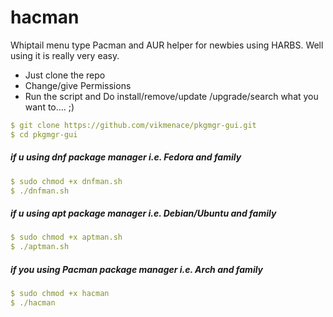 # hacman
Whiptail menu type Pacman and AUR helper for newbies using HARBS.
Well using it is really very easy.

- Just clone the repo
- Change/give Permissions
- Run the script and Do install/remove/update /upgrade/search what you want to....  ;)

```yaml
$ git clone https://github.com/vikmenace/pkgmgr-gui.git
$ cd pkgmgr-gui
```
##### if u using dnf package manager i.e. Fedora and family 
```yaml
$ sudo chmod +x dnfman.sh
$ ./dnfman.sh
```
##### if u using apt package manager i.e. Debian/Ubuntu and family
```yaml
$ sudo chmod +x aptman.sh
$ ./aptman.sh
```
##### if you using Pacman package manager i.e. Arch and family
```yaml
$ sudo chmod +x hacman
$ ./hacman
```
